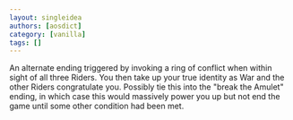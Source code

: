 ```yaml
---
layout: singleidea
authors: [aosdict]
category: [vanilla]
tags: []
---
```

An alternate ending triggered by invoking a ring of conflict when within sight of all three Riders. You then take up your true identity as War and the other Riders congratulate you. Possibly tie this into the "break the Amulet" ending, in which case this would massively power you up but not end the game until some other condition had been met.
